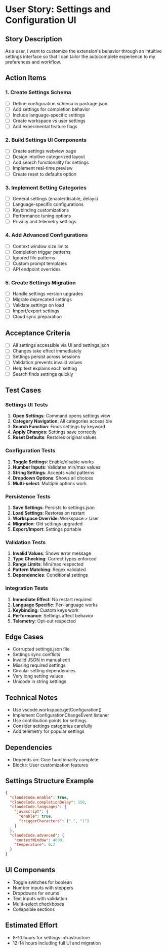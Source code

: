 # User Story: Settings and Configuration UI

## Story Description
As a user, I want to customize the extension's behavior through an intuitive settings interface so that I can tailor the autocomplete experience to my preferences and workflow.

## Action Items

### 1. Create Settings Schema
- [ ] Define configuration schema in package.json
- [ ] Add settings for completion behavior
- [ ] Include language-specific settings
- [ ] Create workspace vs user settings
- [ ] Add experimental feature flags

### 2. Build Settings UI Components
- [ ] Create settings webview page
- [ ] Design intuitive categorized layout
- [ ] Add search functionality for settings
- [ ] Implement real-time preview
- [ ] Create reset to defaults option

### 3. Implement Setting Categories
- [ ] General settings (enable/disable, delays)
- [ ] Language-specific configurations
- [ ] Keybinding customizations
- [ ] Performance tuning options
- [ ] Privacy and telemetry settings

### 4. Add Advanced Configurations
- [ ] Context window size limits
- [ ] Completion trigger patterns
- [ ] Ignored file patterns
- [ ] Custom prompt templates
- [ ] API endpoint overrides

### 5. Create Settings Migration
- [ ] Handle settings version upgrades
- [ ] Migrate deprecated settings
- [ ] Validate settings on load
- [ ] Import/export settings
- [ ] Cloud sync preparation

## Acceptance Criteria
- [ ] All settings accessible via UI and settings.json
- [ ] Changes take effect immediately
- [ ] Settings persist across sessions
- [ ] Validation prevents invalid values
- [ ] Help text explains each setting
- [ ] Search finds settings quickly

## Test Cases

### Settings UI Tests
1. **Open Settings**: Command opens settings view
2. **Category Navigation**: All categories accessible
3. **Search Function**: Finds settings by keyword
4. **Apply Changes**: Settings save correctly
5. **Reset Defaults**: Restores original values

### Configuration Tests
1. **Toggle Settings**: Enable/disable works
2. **Number Inputs**: Validates min/max values
3. **String Settings**: Accepts valid patterns
4. **Dropdown Options**: Shows all choices
5. **Multi-select**: Multiple options work

### Persistence Tests
1. **Save Settings**: Persists to settings.json
2. **Load Settings**: Restores on restart
3. **Workspace Override**: Workspace > User
4. **Migration**: Old settings upgraded
5. **Export/Import**: Settings portable

### Validation Tests
1. **Invalid Values**: Shows error message
2. **Type Checking**: Correct types enforced
3. **Range Limits**: Min/max respected
4. **Pattern Matching**: Regex validated
5. **Dependencies**: Conditional settings

### Integration Tests
1. **Immediate Effect**: No restart required
2. **Language Specific**: Per-language works
3. **Keybinding**: Custom keys work
4. **Performance**: Settings affect behavior
5. **Telemetry**: Opt-out respected

## Edge Cases
- Corrupted settings.json file
- Settings sync conflicts
- Invalid JSON in manual edit
- Missing required settings
- Circular setting dependencies
- Very long setting values
- Unicode in string settings

## Technical Notes
- Use vscode.workspace.getConfiguration()
- Implement ConfigurationChangeEvent listener
- Use contribution points for settings
- Consider settings categories carefully
- Add telemetry for popular settings

## Dependencies
- Depends on: Core functionality complete
- Blocks: User customization features

## Settings Structure Example
```json
{
  "claudeCode.enable": true,
  "claudeCode.completionDelay": 150,
  "claudeCode.languages": {
    "javascript": {
      "enable": true,
      "triggerCharacters": [".", "("]
    }
  },
  "claudeCode.advanced": {
    "contextWindow": 4000,
    "temperature": 0.2
  }
}
```

## UI Components
- Toggle switches for boolean
- Number inputs with steppers
- Dropdowns for enums
- Text inputs with validation
- Multi-select checkboxes
- Collapsible sections

## Estimated Effort
- 8-10 hours for settings infrastructure
- 12-14 hours including full UI and migration